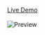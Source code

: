 [Live Demo](https://ciobanunicolae.github.io/react-timer/)<br/><br/>
![Preview](https://i.imgur.com/m4qx4m9.png)
